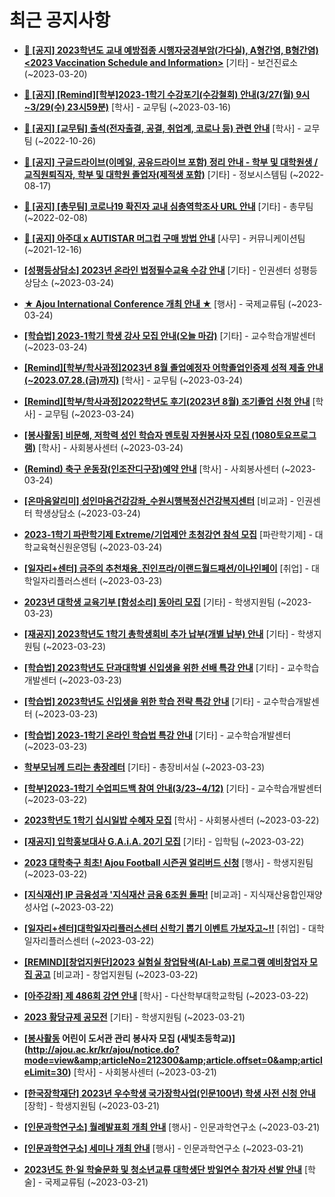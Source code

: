 # 최근 공지사항

* **[📌 [공지] 2023학년도 교내 예방접종 시행자궁경부암(가다실), A형간염, B형간염) &lt;2023 Vaccination Schedule and Information&gt;](http://ajou.ac.kr/kr/ajou/notice.do?mode=view&amp;articleNo=212238&amp;article.offset=0&amp;articleLimit=30)**
 [기타] - 보건진료소 (~2023-03-20)

* **[📌 [공지] [Remind][학부]2023-1학기 수강포기(수강철회) 안내(3/27(월) 9시~3/29(수) 23시59분)](http://ajou.ac.kr/kr/ajou/notice.do?mode=view&amp;articleNo=212105&amp;article.offset=0&amp;articleLimit=30)**
 [학사] - 교무팀 (~2023-03-16)

* **[📌 [공지] [교무팀] 출석(전자출결, 공결, 취업계, 코로나 등) 관련 안내](http://ajou.ac.kr/kr/ajou/notice.do?mode=view&amp;articleNo=205552&amp;article.offset=0&amp;articleLimit=30)**
 [학사] - 교무팀 (~2022-10-26)

* **[📌 [공지] 구글드라이브(이메일, 공유드라이브 포함) 정리 안내 - 학부 및 대학원생 / 교직원퇴직자, 학부 및 대학원 졸업자(제적생 포함)](http://ajou.ac.kr/kr/ajou/notice.do?mode=view&amp;articleNo=202858&amp;article.offset=0&amp;articleLimit=30)**
 [기타] - 정보시스템팀 (~2022-08-17)

* **[📌 [공지] [총무팀] 코로나19 확진자 교내 심층역학조사 URL 안내](http://ajou.ac.kr/kr/ajou/notice.do?mode=view&amp;articleNo=180493&amp;article.offset=0&amp;articleLimit=30)**
 [기타] - 총무팀 (~2022-02-08)

* **[📌 [공지] 아주대 x AUTISTAR 머그컵 구매 방법 안내](http://ajou.ac.kr/kr/ajou/notice.do?mode=view&amp;articleNo=147976&amp;article.offset=0&amp;articleLimit=30)**
 [사무] - 커뮤니케이션팀 (~2021-12-16)

* **[[성평등상담소] 2023년 온라인 법정필수교육 수강 안내](http://ajou.ac.kr/kr/ajou/notice.do?mode=view&amp;articleNo=212477&amp;article.offset=0&amp;articleLimit=30)**
 [기타] - 인권센터 성평등상담소 (~2023-03-24)

* **[★ Ajou International Conference 개최 안내 ★](http://ajou.ac.kr/kr/ajou/notice.do?mode=view&amp;articleNo=212476&amp;article.offset=0&amp;articleLimit=30)**
 [행사] - 국제교류팀 (~2023-03-24)

* **[[학습법] 2023-1학기 학생 강사 모집 안내(오늘 마감)](http://ajou.ac.kr/kr/ajou/notice.do?mode=view&amp;articleNo=212472&amp;article.offset=0&amp;articleLimit=30)**
 [기타] - 교수학습개발센터 (~2023-03-24)

* **[[Remind][학부/학사과정]2023년 8월 졸업예정자 어학졸업인증제 성적 제출 안내(~2023.07.28.(금)까지)](http://ajou.ac.kr/kr/ajou/notice.do?mode=view&amp;articleNo=212470&amp;article.offset=0&amp;articleLimit=30)**
 [학사] - 교무팀 (~2023-03-24)

* **[[Remind][학부/학사과정]2022학년도 후기(2023년 8월) 조기졸업 신청 안내](http://ajou.ac.kr/kr/ajou/notice.do?mode=view&amp;articleNo=212469&amp;article.offset=0&amp;articleLimit=30)**
 [학사] - 교무팀 (~2023-03-24)

* **[[봉사활동] 비문해, 저학력 성인 학습자 멘토링 자원봉사자 모집 (1080토요프로그램)](http://ajou.ac.kr/kr/ajou/notice.do?mode=view&amp;articleNo=212466&amp;article.offset=0&amp;articleLimit=30)**
 [학사] - 사회봉사센터 (~2023-03-24)

* **[(Remind) 축구 운동장(인조잔디구장)예약 안내](http://ajou.ac.kr/kr/ajou/notice.do?mode=view&amp;articleNo=212463&amp;article.offset=0&amp;articleLimit=30)**
 [학사] - 사회봉사센터 (~2023-03-24)

* **[[온마음알리미] 성인마음건강강좌_수원시행복정신건강복지센터](http://ajou.ac.kr/kr/ajou/notice.do?mode=view&amp;articleNo=212461&amp;article.offset=0&amp;articleLimit=30)**
 [비교과] - 인권센터 학생상담소 (~2023-03-24)

* **[2023-1학기 파란학기제 Extreme/기업제안 초청강연 참석 모집](http://ajou.ac.kr/kr/ajou/notice.do?mode=view&amp;articleNo=212455&amp;article.offset=0&amp;articleLimit=30)**
 [파란학기제] - 대학교육혁신원운영팀 (~2023-03-24)

* **[[일자리+센터] 금주의 추천채용_진인프라/이랜드월드패션/이나인페이](http://ajou.ac.kr/kr/ajou/notice.do?mode=view&amp;articleNo=212447&amp;article.offset=0&amp;articleLimit=30)**
 [취업] - 대학일자리플러스센터 (~2023-03-23)

* **[2023년 대학생 교육기부 [함성소리] 동아리 모집](http://ajou.ac.kr/kr/ajou/notice.do?mode=view&amp;articleNo=212426&amp;article.offset=0&amp;articleLimit=30)**
 [기타] - 학생지원팀 (~2023-03-23)

* **[[재공지] 2023학년도 1학기 총학생회비 추가 납부(개별 납부) 안내](http://ajou.ac.kr/kr/ajou/notice.do?mode=view&amp;articleNo=212425&amp;article.offset=0&amp;articleLimit=30)**
 [기타] - 학생지원팀 (~2023-03-23)

* **[[학습법] 2023학년도 단과대학별 신입생을 위한 선배 특강 안내](http://ajou.ac.kr/kr/ajou/notice.do?mode=view&amp;articleNo=212412&amp;article.offset=0&amp;articleLimit=30)**
 [기타] - 교수학습개발센터 (~2023-03-23)

* **[[학습법] 2023학년도 신입생을 위한 학습 전략 특강 안내](http://ajou.ac.kr/kr/ajou/notice.do?mode=view&amp;articleNo=212411&amp;article.offset=0&amp;articleLimit=30)**
 [기타] - 교수학습개발센터 (~2023-03-23)

* **[[학습법] 2023-1학기 온라인 학습법 특강 안내](http://ajou.ac.kr/kr/ajou/notice.do?mode=view&amp;articleNo=212409&amp;article.offset=0&amp;articleLimit=30)**
 [기타] - 교수학습개발센터 (~2023-03-23)

* **[학부모님께 드리는 총장레터](http://ajou.ac.kr/kr/ajou/notice.do?mode=view&amp;articleNo=212404&amp;article.offset=0&amp;articleLimit=30)**
 [기타] - 총장비서실 (~2023-03-23)

* **[[학부]2023-1학기 수업피드백 참여 안내(3/23~4/12)](http://ajou.ac.kr/kr/ajou/notice.do?mode=view&amp;articleNo=212393&amp;article.offset=0&amp;articleLimit=30)**
 [기타] - 교수학습개발센터 (~2023-03-22)

* **[2023학년도 1학기 십시일밥 수혜자 모집](http://ajou.ac.kr/kr/ajou/notice.do?mode=view&amp;articleNo=212347&amp;article.offset=0&amp;articleLimit=30)**
 [학사] - 사회봉사센터 (~2023-03-22)

* **[[재공지] 입학홍보대사 G.A.i.A. 20기 모집](http://ajou.ac.kr/kr/ajou/notice.do?mode=view&amp;articleNo=212343&amp;article.offset=0&amp;articleLimit=30)**
 [기타] - 입학팀 (~2023-03-22)

* **[2023 대학축구 최초! Ajou Football 시즌권 얼리버드 신청](http://ajou.ac.kr/kr/ajou/notice.do?mode=view&amp;articleNo=212339&amp;article.offset=0&amp;articleLimit=30)**
 [행사] - 학생지원팀 (~2023-03-22)

* **[[지식재산] IP 금융성과 &#x27;지식재산 금융 6조원 돌파!](http://ajou.ac.kr/kr/ajou/notice.do?mode=view&amp;articleNo=212330&amp;article.offset=0&amp;articleLimit=30)**
 [비교과] - 지식재산융합인재양성사업 (~2023-03-22)

* **[[일자리+센터]대학일자리플러스센터 신학기 뽑기 이벤트 가보자고~!!](http://ajou.ac.kr/kr/ajou/notice.do?mode=view&amp;articleNo=212329&amp;article.offset=0&amp;articleLimit=30)**
 [취업] - 대학일자리플러스센터 (~2023-03-22)

* **[[REMIND][창업지원단]2023 실험실 창업탐색(AI-Lab) 프로그램 예비창업자 모집 공고](http://ajou.ac.kr/kr/ajou/notice.do?mode=view&amp;articleNo=212326&amp;article.offset=0&amp;articleLimit=30)**
 [비교과] - 창업지원팀 (~2023-03-22)

* **[[아주강좌] 제 486회 강연 안내](http://ajou.ac.kr/kr/ajou/notice.do?mode=view&amp;articleNo=212324&amp;article.offset=0&amp;articleLimit=30)**
 [학사] - 다산학부대학교학팀 (~2023-03-22)

* **[2023 황당규제 공모전](http://ajou.ac.kr/kr/ajou/notice.do?mode=view&amp;articleNo=212311&amp;article.offset=0&amp;articleLimit=30)**
 [기타] - 학생지원팀 (~2023-03-21)

* **[[봉사활동](추가모집) 어린이 도서관 관리 봉사자 모집 (새빛초등학교)](http://ajou.ac.kr/kr/ajou/notice.do?mode=view&amp;articleNo=212300&amp;article.offset=0&amp;articleLimit=30)**
 [학사] - 사회봉사센터 (~2023-03-21)

* **[[한국장학재단] 2023년 우수학생 국가장학사업(인문100년) 학생 사전 신청 안내](http://ajou.ac.kr/kr/ajou/notice.do?mode=view&amp;articleNo=212296&amp;article.offset=0&amp;articleLimit=30)**
 [장학] - 학생지원팀 (~2023-03-21)

* **[[인문과학연구소] 월례발표회 개최 안내](http://ajou.ac.kr/kr/ajou/notice.do?mode=view&amp;articleNo=212294&amp;article.offset=0&amp;articleLimit=30)**
 [행사] - 인문과학연구소 (~2023-03-21)

* **[[인문과학연구소] 세미나 개최 안내](http://ajou.ac.kr/kr/ajou/notice.do?mode=view&amp;articleNo=212293&amp;article.offset=0&amp;articleLimit=30)**
 [행사] - 인문과학연구소 (~2023-03-21)

* **[2023년도 한·일 학술문화 및 청소년교류 대학생단 방일연수 참가자 선발 안내](http://ajou.ac.kr/kr/ajou/notice.do?mode=view&amp;articleNo=212281&amp;article.offset=0&amp;articleLimit=30)**
 [학술] - 국제교류팀 (~2023-03-21)
